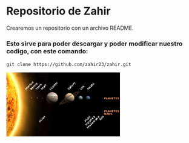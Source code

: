 # Repositorio de Zahir
Crearemos un repositorio con un archivo README.

### Esto sirve para poder descargar y poder modificar nuestro codigo, con este comando:

    git clone https://github.com/zahir23/zahir.git

<img src='Sol001.png'>

